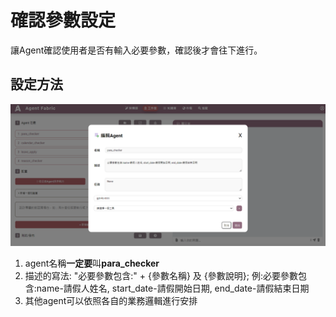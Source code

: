 # 確認參數設定
讓Agent確認使用者是否有輸入必要參數，確認後才會往下進行。

## 設定方法
![本地圖片](./images/eee.png "本地圖片示例")

1. agent名稱**一定要**叫**para_checker**
2. 描述的寫法: "必要參數包含:" + {參數名稱} 及 {參數說明};
    例:必要參數包含:name-請假人姓名, start_date-請假開始日期, end_date-請假結束日期
3. 其他agent可以依照各自的業務邏輯進行安排
